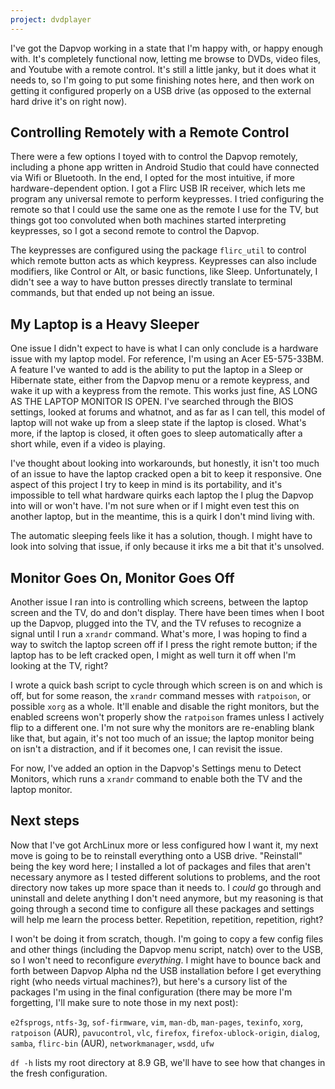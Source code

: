 ```yaml
---
project: dvdplayer
---
```

I've got the Dapvop working in a state that I'm happy with, or happy enough with. It's completely functional now, letting me browse to DVDs, video files, and Youtube with a remote control. It's still a little janky, but it does what it needs to, so I'm going to put some finishing notes here, and then work on getting it configured properly on a USB drive (as opposed to the external hard drive it's on right now).

## Controlling Remotely with a Remote Control

There were a few options I toyed with to control the Dapvop remotely, including a phone app written in Android Studio that could have connected via Wifi or Bluetooth. In the end, I opted for the most intuitive, if more hardware-dependent option. I got a Flirc USB IR receiver, which lets me program any universal remote to perform keypresses. I tried configuring the remote so that I could use the same one as the remote I use for the TV, but things got too convoluted when both machines started interpreting keypresses, so I got a second remote to control the Dapvop.

The keypresses are configured using the package `flirc_util` to control which remote button acts as which keypress. Keypresses can also include modifiers, like Control or Alt, or basic functions, like Sleep. Unfortunately, I didn't see a way to have button presses directly translate to terminal commands, but that ended up not being an issue.

## My Laptop is a Heavy Sleeper

One issue I didn't expect to have is what I can only conclude is a hardware issue with my laptop model. For reference, I'm using an Acer E5-575-33BM. A feature I've wanted to add is the ability to put the laptop in a Sleep or Hibernate state, either from the Dapvop menu or a remote keypress, and wake it up with a keypress from the remote. This works just fine, AS LONG AS THE LAPTOP MONITOR IS OPEN. I've searched through the BIOS settings, looked at forums and whatnot, and as far as I can tell, this model of laptop will not wake up from a sleep state if the laptop is closed. What's more, if the laptop is closed, it often goes to sleep automatically after a short while, even if a video is playing.

I've thought about looking into workarounds, but honestly, it isn't too much of an issue to have the laptop cracked open a bit to keep it responsive. One aspect of this project I try to keep in mind is its portability, and it's impossible to tell what hardware quirks each laptop the I plug the Dapvop into will or won't have. I'm not sure when or if I might even test this on another laptop, but in the meantime, this is a quirk I don't mind living with.

The automatic sleeping feels like it has a solution, though. I might have to look into solving that issue, if only because it irks me a bit that it's unsolved.

## Monitor Goes On, Monitor Goes Off

Another issue I ran into is controlling which screens, between the laptop screen and the TV, do and don't display. There have been times when I boot up the Dapvop, plugged into the TV, and the TV refuses to recognize a signal until I run a `xrandr` command. What's more, I was hoping to find a way to switch the laptop screen off if I press the right remote button; if the laptop has to be left cracked open, I might as well turn it off when I'm looking at the TV, right?

I wrote a quick bash script to cycle through which screen is on and which is off, but for some reason, the `xrandr` command messes with `ratpoison`, or possible `xorg` as a whole. It'll enable and disable the right monitors, but the enabled screens won't properly show the `ratpoison` frames unless I actively flip to a different one. I'm not sure why the monitors are re-enabling blank like that, but again, it's not too much of an issue; the laptop monitor being on isn't a distraction, and if it becomes one, I can revisit the issue.

For now, I've added an option in the Dapvop's Settings menu to Detect Monitors, which runs a `xrandr` command to enable both the TV and the laptop monitor.

## Next steps

Now that I've got ArchLinux more or less configured how I want it, my next move is going to be to reinstall everything onto a USB drive. "Reinstall" being the key word here; I installed a lot of packages and files that aren't necessary anymore as I tested different solutions to problems, and the root directory now takes up more space than it needs to. I *could* go through and uninstall and delete anything I don't need anymore, but my reasoning is that going through a second time to configure all these packages and settings will help me learn the process better. Repetition, repetition, repetition, right?

I won't be doing it from scratch, though. I'm going to copy a few config files and other things (including the Dapvop menu script, natch) over to the USB, so I won't need to reconfigure *everything*. I might have to bounce back and forth between Dapvop Alpha nd the USB installation before I get everything right (who needs virtual machines?), but here's a cursory list of the packages I'm using in the final configuration (there may be more I'm forgetting, I'll make sure to note those in my next post):

`e2fsprogs`, `ntfs-3g`, `sof-firmware`, `vim`, `man-db`, `man-pages`, `texinfo`, `xorg`, `ratpoison` (AUR), `pavucontrol`, `vlc`, `firefox`, `firefox-ublock-origin`, `dialog`, `samba`, `flirc-bin` (AUR), `networkmanager`, `wsdd`, `ufw`

`df -h` lists my root directory at 8.9 GB, we'll have to see how that changes in the fresh configuration.
